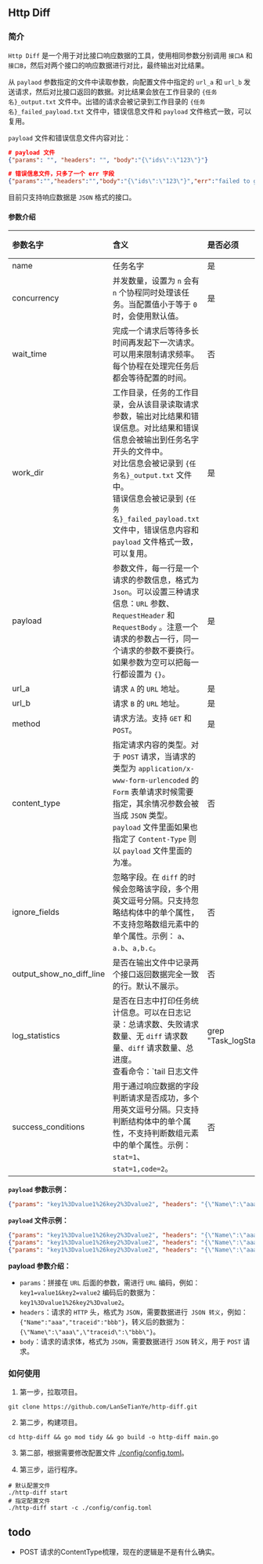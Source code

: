 ## Http Diff

### 简介

`Http Diff` 是一个用于对比接口响应数据的工具，使用相同参数分别调用 `接口A` 和 `接口B`，然后对两个接口的响应数据进行对比，最终输出对比结果。

从 `paylaod` 参数指定的文件中读取参数，向配置文件中指定的 `url_a` 和 `url_b` 发送请求，然后对比接口返回的数据。对比结果会放在工作目录的 `{任务名}_output.txt` 文件中。出错的请求会被记录到工作目录的 `{任务名}_failed_payload.txt` 文件中，错误信息文件和 `payload` 文件格式一致，可以复用。

`payload` 文件和错误信息文件内容对比：

```json
# payload 文件
{"params": "", "headers": "", "body":"{\"ids\":\"123\"}"}

# 错误信息文件，只多了一个 err 字段
{"params":"","headers":"","body":"{\"ids\":\"123\"}","err":"failed to get response: error when dialing 127.0.0.1:8080: dial tcp4 127.0.0.1:8080: connect: connection refused; error when dialing 127.0.0.1:8080: dial tcp4 127.0.0.1:8080: connect: connection refused"}
```

目前只支持响应数据是 `JSON` 格式的接口。

#### 参数介绍


|参数名字|含义|是否必须|默认值|
|:----|:----|:----|:----|
|name|任务名字|是|无|
|concurrency|并发数量，设置为 `n` 会有 `n` 个协程同时处理该任务。当配置值小于等于 `0` 时，会使用默认值。|是|1|
|wait_time|完成一个请求后等待多长时间再发起下一次请求。可以用来限制请求频率。 每个协程在处理完任务后都会等待配置的时间。|否|0|
|work_dir|工作目录，任务的工作目录，会从该目录读取请求参数，输出对比结果和错误信息。对比结果和错误信息会被输出到任务名字开头的文件中。<br>对比信息会被记录到 `{任务名}_output.txt` 文件中。<br>错误信息会被记录到 `{任务名}_failed_payload.txt` 文件中，错误信息内容和 `payload` 文件格式一致，可以复用。|是|无|
|payload|参数文件，每一行是一个请求的参数信息，格式为 `Json`。可以设置三种请求信息：`URL` 参数、`RequestHeader` 和 `RequestBody` 。注意一个请求的参数占一行，同一个请求的参数不要换行。如果参数为空可以把每一行都设置为 `{}`。|是|无|
|url_a|请求 `A` 的 `URL` 地址。|是|无|
|url_b|请求 `B` 的 `URL` 地址。|是|无|
|method|请求方法。支持 `GET` 和 `POST`。|是|无|
|content_type|指定请求内容的类型。对于 `POST` 请求，当请求的类型为 `application/x-www-form-urlencoded` 的 `Form` 表单请求时候需要指定，其余情况参数会被当成 `JSON` 类型。`payload` 文件里面如果也指定了 `Content-Type` 则以 `payload` 文件里面的为准。|否|空|
|ignore_fields|忽略字段。在 `diff` 的时候会忽略该字段，多个用英文逗号分隔。只支持忽略结构体中的单个属性，不支持忽略数组元素中的单个属性。示例： `a`、`a.b`、`a,b.c`。|否|空|
|output_show_no_diff_line|是否在输出文件中记录两个接口返回数据完全一致的行。默认不展示。|否|false|
|log_statistics|是否在日志中打印任务统计信息。可以在日志记录：总请求数、失败请求数量、无 `diff` 请求数量、`diff` 请求数量、总进度。<br> 查看命令：`tail 日志文件 |grep "Task_logStatisticsInfo_"`|否|false|
|success_conditions|用于通过响应数据的字段判断请求是否成功，多个用英文逗号分隔。只支持判断结构体中的单个属性，不支持判断数组元素中的单个属性。示例：`stat=1`、`stat=1,code=2`。|否|空|

**`payload` 参数示例：**

```json
{"params": "key1%3Dvalue1%26key2%3Dvalue2", "headers": "{\"Name\":\"aaa\",\"traceid\":\"bbb\"}", "body":"{\"ids\":\"123\",\"userId\":\"456\"}"}
```

**`payload` 文件示例：**

```json
{"params": "key1%3Dvalue1%26key2%3Dvalue2", "headers": "{\"Name\":\"aaa\",\"traceid\":\"bbb\"}", "body":"{\"ids\":\"123\",\"userId\":\"456\"}"}
{"params": "key1%3Dvalue1%26key2%3Dvalue2", "headers": "{\"Name\":\"aaa\",\"traceid\":\"bbb\"}", "body":"{\"ids\":\"123\",\"userId\":\"456\"}"}
{"params": "key1%3Dvalue1%26key2%3Dvalue2", "headers": "{\"Name\":\"aaa\",\"traceid\":\"bbb\"}", "body":"{\"ids\":\"123\",\"userId\":\"456\"}"}
```

**payload 参数介绍：**

* `params`：拼接在 `URL` 后面的参数，需进行 `URL` 编码，例如：`key1=value1&key2=value2` 编码后的数据为：`key1%3Dvalue1%26key2%3Dvalue2`。
* `headers`：请求的 `HTTP` 头，格式为 `JSON`，需要数据进行` JSON 转义`，例如：`{"Name":"aaa","traceid":"bbb"}`，转义后的数据为：`{\"Name\":\"aaa\",\"traceid\":\"bbb\"}`。
* `body`：请求的请求体，格式为 `JSON`，需要数据进行 `JSON` 转义，用于 `POST` 请求。



### 如何使用

1. 第一步，拉取项目。

```shell
git clone https://github.com/LanSeTianYe/http-diff.git
```

2. 第二步，构建项目。

```shell
cd http-diff && go mod tidy && go build -o http-diff main.go
```

3. 第二部，根据需要修改配置文件 [./config/config.toml](./config/config.toml)。


4. 第三步，运行程序。

```shell
# 默认配置文件
./http-diff start
# 指定配置文件
./http-diff start -c ./config/config.toml
```

## todo

* POST 请求的ContentType梳理，现在的逻辑是不是有什么确实。


